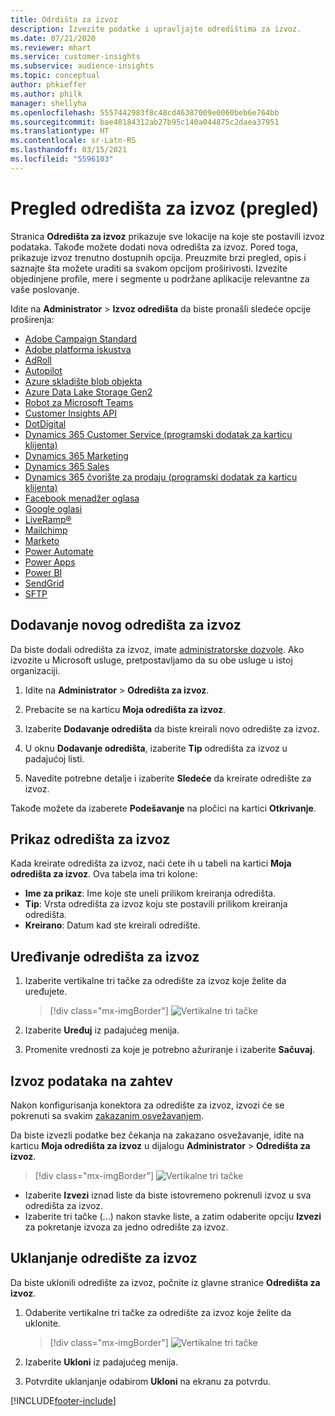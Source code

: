 ```yaml
---
title: Odrdišta za izvoz
description: Izvezite podatke i upravljajte odredištima za izvoz.
ms.date: 07/21/2020
ms.reviewer: mhart
ms.service: customer-insights
ms.subservice: audience-insights
ms.topic: conceptual
author: phkieffer
ms.author: philk
manager: shellyha
ms.openlocfilehash: 5557442983f8c48cd46387009e0060beb6e764bb
ms.sourcegitcommit: bae40184312ab27b95c140a044875c2daea37951
ms.translationtype: HT
ms.contentlocale: sr-Latn-RS
ms.lasthandoff: 03/15/2021
ms.locfileid: "5596103"
---
```

# <a name="export-destinations-preview-overview"></a>Pregled odredišta za izvoz (pregled)

Stranica **Odredišta za izvoz** prikazuje sve lokacije na koje ste postavili izvoz podataka. Takođe možete dodati nova odredišta za izvoz. Pored toga, prikazuje izvoz trenutno dostupnih opcija. Preuzmite brzi pregled, opis i saznajte šta možete uraditi sa svakom opcijom proširivosti. Izvezite objedinjene profile, mere i segmente u podržane aplikacije relevantne za vaše poslovanje.

Idite na **Administrator** > **Izvoz odredišta** da biste pronašli sledeće opcije proširenja:

- [Adobe Campaign Standard](export-adobe-campaign-standard.md)
- [Adobe platforma iskustva](export-adobe-experience-platform.md)
- [AdRoll](export-adroll.md)
- [Autopilot](export-autopilot.md)
- [Azure skladište blob objekta](export-azure-blob-storage.md)
- [Azure Data Lake Storage Gen2](export-azure-data-lake-storage-gen2.md)
- [Robot za Microsoft Teams](export-teams-bot.md)
- [Customer Insights API](apis.md)
- [DotDigital](export-dotdigital.md)
- [Dynamics 365 Customer Service (programski dodatak za karticu klijenta)](customer-card-add-in.md)
- [Dynamics 365 Marketing](export-dynamics365-marketing.md)
- [Dynamics 365 Sales](export-dynamics365-sales.md)
- [Dynamics 365 čvorište za prodaju (programski dodatak za karticu klijenta)](customer-card-add-in.md)
- [Facebook menadžer oglasa](export-facebook.md)
- [Google oglasi](export-google-ads.md)
- [LiveRamp&reg;](export-liveramp.md)
- [Mailchimp](export-mailchimp.md)
- [Marketo](export-marketo.md)
- [Power Automate](export-power-automate.md)
- [Power Apps](export-power-apps.md)
- [Power BI](export-power-bi.md)
- [SendGrid](export-sendgrid.md)
- [SFTP](export-sftp.md)

## <a name="add-a-new-export-destination"></a>Dodavanje novog odredišta za izvoz

Da biste dodali odredišta za izvoz, imate [administratorske dozvole](permissions.md). Ako izvozite u Microsoft usluge, pretpostavljamo da su obe usluge u istoj organizaciji.

1. Idite na **Administrator** > **Odredišta za izvoz**.

1. Prebacite se na karticu **Moja odredišta za izvoz**.

1. Izaberite **Dodavanje odredišta** da biste kreirali novo odredište za izvoz.

1. U oknu **Dodavanje odredišta**, izaberite **Tip** odredišta za izvoz u padajućoj listi.

1. Navedite potrebne detalje i izaberite **Sledeće** da kreirate odredište za izvoz.

Takođe možete da izaberete **Podešavanje** na pločici na kartici **Otkrivanje**.

## <a name="view-export-destinations"></a>Prikaz odredišta za izvoz

Kada kreirate odredišta za izvoz, naći ćete ih u tabeli na kartici **Moja odredišta za izvoz**. Ova tabela ima tri kolone:

- **Ime za prikaz**: Ime koje ste uneli prilikom kreiranja odredišta.
- **Tip**: Vrsta odredišta za izvoz koju ste postavili prilikom kreiranja odredišta.
- **Kreirano**: Datum kad ste kreirali odredište.

## <a name="edit-an-export-destination"></a>Uređivanje odredišta za izvoz

1. Izaberite vertikalne tri tačke za odredište za izvoz koje želite da uređujete.

   > [!div class="mx-imgBorder"]
   > ![Vertikalne tri tačke](media/export-destinations-page-ellipsis.png "Vertikalne tri tačke")

1. Izaberite **Uređuj** iz padajućeg menija.

1. Promenite vrednosti za koje je potrebno ažuriranje i izaberite **Sačuvaj**.

## <a name="export-data-on-demand"></a>Izvoz podataka na zahtev

Nakon konfigurisanja konektora za odredište za izvoz, izvozi će se pokrenuti sa svakim [zakazanim osvežavanjem](system.md#schedule-tab).

Da biste izvezli podatke bez čekanja na zakazano osvežavanje, idite na karticu **Moja odredišta za izvoz** u dijalogu **Administrator** > **Odredišta za izvoz**.

> [!div class="mx-imgBorder"]
> ![Vertikalne tri tačke](media/export-destinations-page-ellipsis.png "Vertikalne tri tačke")

- Izaberite **Izvezi** iznad liste da biste istovremeno pokrenuli izvoz u sva odredišta za izvoz.
- Izaberite tri tačke (...) nakon stavke liste, a zatim odaberite opciju **Izvezi** za pokretanje izvoza za jedno odredište za izvoz.

## <a name="remove-an-export-destination"></a>Uklanjanje odredište za izvoz

Da biste uklonili odredište za izvoz, počnite iz glavne stranice **Odredišta za izvoz**.

1. Odaberite vertikalne tri tačke za odredište za izvoz koje želite da uklonite.

   > [!div class="mx-imgBorder"]
   > ![Vertikalne tri tačke](media/export-destinations-page-ellipsis.png "Vertikalne tri tačke")

2. Izaberite **Ukloni** iz padajućeg menija.

3. Potvrdite uklanjanje odabirom **Ukloni** na ekranu za potvrdu.


[!INCLUDE[footer-include](../includes/footer-banner.md)]